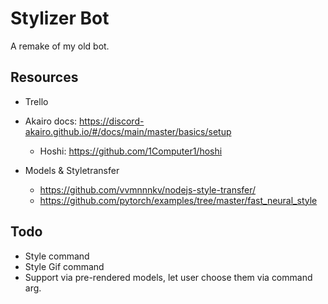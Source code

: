 # Stylizer Bot
A remake of my old bot.

## Resources
- Trello
- Akairo docs: https://discord-akairo.github.io/#/docs/main/master/basics/setup
    - Hoshi: https://github.com/1Computer1/hoshi

- Models & Styletransfer
    - https://github.com/vvmnnnkv/nodejs-style-transfer/
    - https://github.com/pytorch/examples/tree/master/fast_neural_style

## Todo
- Style command
- Style Gif command
- Support via pre-rendered models, let user choose them via command arg.